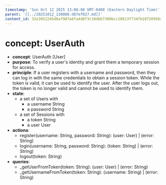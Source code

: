 ```yaml
---
timestamp: 'Sun Oct 12 2025 13:08:08 GMT-0400 (Eastern Daylight Time)'
parent: '[[../20251012_130808.d67ef027.md]]'
content_id: 32e3952245d8af987a8fa4d8f3c10db67380bcc10613f734fb10726956a59a1f
---
```


# concept: UserAuth

* **concept**: UserAuth \[User]
* **purpose**: To verify a user's identity and grant them a temporary session for access.
* **principle**: If a user registers with a username and password, then they can log in with the same credentials to obtain a session token. While the token is valid, it can be used to identify the user. After the user logs out, the token is no longer valid and cannot be used to identify them.
* **state**:
  * a set of Users with
    * a username String
    * a password String
  * a set of Sessions with
    * a token String
    * a user User
* **actions**:
  * register(username: String, password: String): (user: User) | (error: String)
  * login(username: String, password: String): (token: String) | (error: String)
  * logout(token: String)
* **queries**:
  * \_getUserFromToken(token: String): (user: User) | (error: String)
  * \_getUsernameFromToken(token: String): (username: String) | (error: String)

